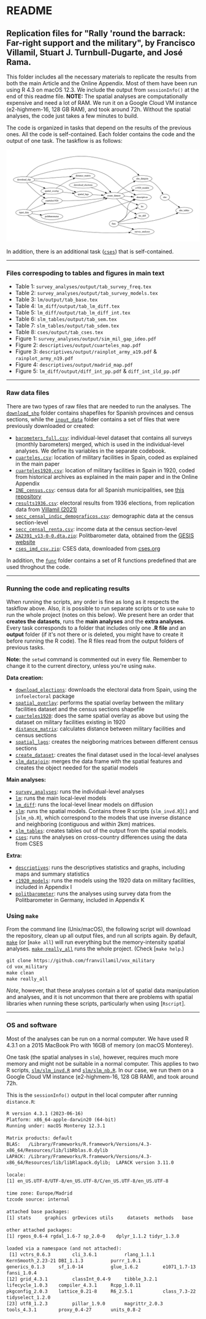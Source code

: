 # README

## Replication files for "Rally 'round the barrack: Far-right support and the military", by Francisco Villamil, Stuart J. Turnbull-Dugarte, and José Rama.

This folder includes all the necessary materials to replicate the results from both the main Article and the Online Appendix. Most of them have been run using R 4.3 on macOS 12.3. We include the output from `sessionInfo()` at the end of this readme file. **NOTE:** The spatial analyses are computationally expensive and need a lot of RAM. We run it on a Google Cloud VM instance (e2-highmem-16, 128 GB RAM), and took around 72h. Without the spatial analyses, the code just takes a few minutes to build.

The code is organized in tasks that depend on the results of the previous ones. All the code is self-contained. Each folder contains the code and the output of one task. The taskflow is as follows:

![taskflow](taskflow/workflow.jpeg)

In addition, there is an additional task ([`cses`](.)) that is self-contained.

---

### Files correspoding to tables and figures in main text

- Table 1: `survey_analyses/output/tab_survey_freq.tex`
- Table 2: `survey_analyses/output/tab_survey_models.tex`
- Table 3: `lm/output/tab_base.tex`
- Table 4: `lm_diff/output/tab_lm_diff.tex`
- Table 5: `lm_diff/output/tab_lm_diff_int.tex`
- Table 6: `slm_tables/output/tab_sem.tex`
- Table 7: `slm_tables/output/tab_sdem.tex`
- Table 8: `cses/output/tab_cses.tex`
- Figure 1: `survey_analyses/output/sim_mil_gap_ideo.pdf`
- Figure 2: `descriptives/output/cuarteles_map.pdf`
- Figure 3: `descriptives/output/rainplot_army_a19.pdf` & `rainplot_army_n19.pdf`
- Figure 4: `descriptives/output/madrid_map.pdf`
- Figure 5: `lm_diff/output/diff_int_pp.pdf` & `diff_int_ild_pp.pdf`

---

### Raw data files

There are two types of raw files that are needed to run the analyses. The [`download_shp`](.) folder contains shapefiles for Spanish provinces and census sections, while the [`input_data`](.) folder contains a set of files that were previously downloaded or created:

- [`barometers_full.csv`](.): individual-level dataset that contains all surveys (monthly barometers) merged, which is used in the individual-level analyses. We define its variables in the separate codebook.
- [`cuarteles.csv`](.): location of military facilities in Spain, coded as explained in the main paper
- [`cuarteles1920.csv`](.): location of military facilities in Spain in 1920, coded from historical archives as explained in the main paper and in the Online Appendix
- [`INE_census.csv`](.): census data for all Spanish municipalities, see [this repository](https://github.com/franvillamil/scrap-INE-census)
- [`results1936.csv`](.): electoral results from 1936 elections, from replication data from [Villamil (2021)](https://journals.sagepub.com/doi/10.1177/0022343320912816)
- [`secc_censal_indic_demograficos.csv`](.): demographic data at the census section-level
- [`secc_censal_renta.csv`](.): income data at the census section-level
- [`ZA2391_v13-0-0.dta.zip`](.): Politbarometer data, obtained from the [GESIS website](https://search.gesis.org/research_data/ZA2391)
- [`cses_imd_csv.zip`](.): CSES data, downloaded from [cses.org](https://cses.org/wp-content/uploads/2020/12/cses_imd_csv.zip)

In addition, the [`func`](.) folder contains a set of R functions predefined that are used throghout the code.

---

### Running the code and replicating results

When running the scripts, any order is fine as long as it respects the taskflow above. Also, it is possible to run separate scripts or to use `make` to run the whole project (notes on this below). We present here an order that **creates the datasets**, runs the **main analyses** and the **extra analyses**. Every task corresponds to a folder that includes only one **.R file** and an **output** folder (if it's not there or is deleted, you might have to create it before running the R code). The R files read from the output folders of previous tasks.

**Note:** the `setwd` command is commented out in every file. Remember to change it to the current directory, unless you're using `make`.

**Data creation:**

- [`download_elections`](.): downloads the electoral data from Spain, using the `infoelectoral` package
- [`spatial_overlay`](.): performs the spatial overlay between the military facilities dataset and the census sections shapefile
- [`cuarteles1920`](.): does the same spatial overlay as above but using the dataset on military facilities existing in 1920
- [`distance_matrix`](.): calculates distance between military facilities and census sections
- [`spatial_lags`](.): creates the neigboring matrices between different census sections
- [`create_dataset`](.): creates the final dataset used in the local-level analyses
- [`slm_datajoin`](.): merges the data frame with the spatial features and creates the object needed for the spatial models

**Main analyses:**

- [`survey_analyses`](.): runs the individual-level analyses
- [`lm`](.): runs the main local-level models
- [`lm_diff`](.): runs the local-level linear models on diffusion
- [`slm`](.): runs the spatial models. Contains three R scripts (`slm_invd.R`](.) and [`slm_nb.R`), which correspond to the models that use inverse distance and neighboring (contiguous and within 2km) matrices.
- [`slm_tables`](.): creates tables out of the output from the spatial models.
- [`cses`](.): runs the analyses on cross-country differences using the data from CSES

**Extra:**

- [`descriptives`](.): runs the descriptives statistics and graphs, including maps and summary statistics
- [`c1920_models`](.): runs the models using the 1920 data on military facilities, included in Appendix I
- [`politbarometer`](.): runs the analyses using survey data from the Politbarometer in Germany, included in Appendix K


### Using `make`

From the command line (Unix/macOS), the following script will download the repository, clean up all output files, and run all scripts again. By default, [`make`](.) (or [`make all`) will run everything but the memory-intensity spatial analyses. [`make really_all`](.) runs the whole project. (Check [`make help`.)

```shell
git clone https://github.com/franvillamil/vox_military
cd vox_military
make clean
make really_all
```

*Note*, however, that these analyses contain a lot of spatial data manipulation and analyses, and it is not uncommon that there are problems with spatial libraries when running these scripts, particularly when using [`Rscript`].

---

### OS and software

Most of the analyses can be run on a normal computer. We have used R 4.3.1 on a 2015 MacBook Pro with 16GB of memory (on macOS Monterey).

One task (the spatial analyses in `slm`), however, requires much more memory and might not be suitable in a normal computer. This applies to two R scripts, [`slm/slm_invd.R`](.) and [`slm/slm_nb.R`](.). In our case, we run them on a Google Cloud VM instance (e2-highmem-16, 128 GB RAM), and took around 72h.

This is the `sessionInfo()` output in thel local computer after running `distance.R`:

```
R version 4.3.1 (2023-06-16)
Platform: x86_64-apple-darwin20 (64-bit)
Running under: macOS Monterey 12.3.1

Matrix products: default
BLAS:   /Library/Frameworks/R.framework/Versions/4.3-x86_64/Resources/lib/libRblas.0.dylib
LAPACK: /Library/Frameworks/R.framework/Versions/4.3-x86_64/Resources/lib/libRlapack.dylib;  LAPACK version 3.11.0

locale:
[1] en_US.UTF-8/UTF-8/en_US.UTF-8/C/en_US.UTF-8/en_US.UTF-8

time zone: Europe/Madrid
tzcode source: internal

attached base packages:
[1] stats     graphics  grDevices utils     datasets  methods   base

other attached packages:
[1] rgeos_0.6-4 rgdal_1.6-7 sp_2.0-0    dplyr_1.1.2 tidyr_1.3.0

loaded via a namespace (and not attached):
 [1] vctrs_0.6.3        cli_3.6.1          rlang_1.1.1        KernSmooth_2.23-21 DBI_1.1.3          purrr_1.0.1        generics_0.1.3     sf_1.0-14          glue_1.6.2         e1071_1.7-13       fansi_1.0.4
[12] grid_4.3.1         classInt_0.4-9     tibble_3.2.1       lifecycle_1.0.3    compiler_4.3.1     Rcpp_1.0.11        pkgconfig_2.0.3    lattice_0.21-8     R6_2.5.1           class_7.3-22       tidyselect_1.2.0
[23] utf8_1.2.3         pillar_1.9.0       magrittr_2.0.3     tools_4.3.1        proxy_0.4-27       units_0.8-2
```
